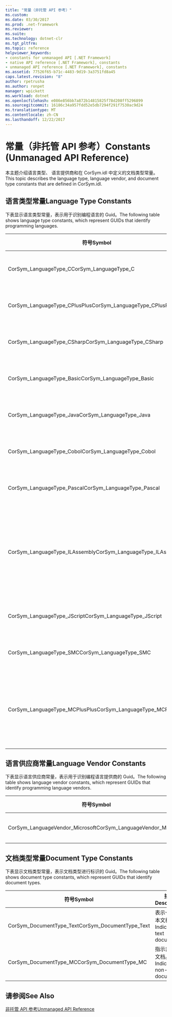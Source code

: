 ```yaml
---
title: "常量（非托管 API 参考）"
ms.custom: 
ms.date: 03/30/2017
ms.prod: .net-framework
ms.reviewer: 
ms.suite: 
ms.technology: dotnet-clr
ms.tgt_pltfrm: 
ms.topic: reference
helpviewer_keywords:
- constants for unmanaged API [.NET Framework]
- native API reference [.NET Framework], constants
- unmanaged API reference [.NET Framework], constants
ms.assetid: 77526f65-b71c-4483-9d19-3a3751fd8a45
caps.latest.revision: "8"
author: rpetrusha
ms.author: ronpet
manager: wpickett
ms.workload: dotnet
ms.openlocfilehash: e086e856bb7a872b14815825f78d208ff5296899
ms.sourcegitcommit: 16186c34a957fdd52e5db7294f291f7530ac9d24
ms.translationtype: MT
ms.contentlocale: zh-CN
ms.lasthandoff: 12/22/2017
---
```

# <a name="constants-unmanaged-api-reference"></a><span data-ttu-id="ffe70-102">常量（非托管 API 参考）</span><span class="sxs-lookup"><span data-stu-id="ffe70-102">Constants (Unmanaged API Reference)</span></span>
<span data-ttu-id="ffe70-103">本主题介绍语言类型、 语言提供商和在 CorSym.idl 中定义的文档类型常量。</span><span class="sxs-lookup"><span data-stu-id="ffe70-103">This topic describes the language type, language vendor, and document type constants that are defined in CorSym.idl.</span></span>  
  
## <a name="language-type-constants"></a><span data-ttu-id="ffe70-104">语言类型常量</span><span class="sxs-lookup"><span data-stu-id="ffe70-104">Language Type Constants</span></span>  
 <span data-ttu-id="ffe70-105">下表显示语言类型常量，表示用于识别编程语言的 Guid。</span><span class="sxs-lookup"><span data-stu-id="ffe70-105">The following table shows language type constants, which represent GUIDs that identify programming languages.</span></span>  
  
|<span data-ttu-id="ffe70-106">符号</span><span class="sxs-lookup"><span data-stu-id="ffe70-106">Symbol</span></span>|<span data-ttu-id="ffe70-107">描述</span><span class="sxs-lookup"><span data-stu-id="ffe70-107">Description</span></span>|  
|------------|-----------------|  
|<span data-ttu-id="ffe70-108">CorSym_LanguageType_C</span><span class="sxs-lookup"><span data-stu-id="ffe70-108">CorSym_LanguageType_C</span></span>|<span data-ttu-id="ffe70-109">指示的 C 语言。</span><span class="sxs-lookup"><span data-stu-id="ffe70-109">Indicates the C language.</span></span>|  
|<span data-ttu-id="ffe70-110">CorSym_LanguageType_CPlusPlus</span><span class="sxs-lookup"><span data-stu-id="ffe70-110">CorSym_LanguageType_CPlusPlus</span></span>|<span data-ttu-id="ffe70-111">指示的 c + + 语言。</span><span class="sxs-lookup"><span data-stu-id="ffe70-111">Indicates the C++ language.</span></span>|  
|<span data-ttu-id="ffe70-112">CorSym_LanguageType_CSharp</span><span class="sxs-lookup"><span data-stu-id="ffe70-112">CorSym_LanguageType_CSharp</span></span>|<span data-ttu-id="ffe70-113">指示的 C# 语言。</span><span class="sxs-lookup"><span data-stu-id="ffe70-113">Indicates the C# language.</span></span>|  
|<span data-ttu-id="ffe70-114">CorSym_LanguageType_Basic</span><span class="sxs-lookup"><span data-stu-id="ffe70-114">CorSym_LanguageType_Basic</span></span>|<span data-ttu-id="ffe70-115">指示的基本语言。</span><span class="sxs-lookup"><span data-stu-id="ffe70-115">Indicates the Basic language.</span></span>|  
|<span data-ttu-id="ffe70-116">CorSym_LanguageType_Java</span><span class="sxs-lookup"><span data-stu-id="ffe70-116">CorSym_LanguageType_Java</span></span>|<span data-ttu-id="ffe70-117">指示 Java 语言。</span><span class="sxs-lookup"><span data-stu-id="ffe70-117">Indicates the Java language.</span></span>|  
|<span data-ttu-id="ffe70-118">CorSym_LanguageType_Cobol</span><span class="sxs-lookup"><span data-stu-id="ffe70-118">CorSym_LanguageType_Cobol</span></span>|<span data-ttu-id="ffe70-119">指示 COBOL 语言。</span><span class="sxs-lookup"><span data-stu-id="ffe70-119">Indicates the COBOL language.</span></span>|  
|<span data-ttu-id="ffe70-120">CorSym_LanguageType_Pascal</span><span class="sxs-lookup"><span data-stu-id="ffe70-120">CorSym_LanguageType_Pascal</span></span>|<span data-ttu-id="ffe70-121">指示 Pascal 语言。</span><span class="sxs-lookup"><span data-stu-id="ffe70-121">Indicates the Pascal language.</span></span>|  
|<span data-ttu-id="ffe70-122">CorSym_LanguageType_ILAssembly</span><span class="sxs-lookup"><span data-stu-id="ffe70-122">CorSym_LanguageType_ILAssembly</span></span>|<span data-ttu-id="ffe70-123">表示 Microsoft 中间语言 (MSIL) 程序集代码。</span><span class="sxs-lookup"><span data-stu-id="ffe70-123">Indicates the Microsoft intermediate language (MSIL) assembly code.</span></span>|  
|<span data-ttu-id="ffe70-124">CorSym_LanguageType_JScript</span><span class="sxs-lookup"><span data-stu-id="ffe70-124">CorSym_LanguageType_JScript</span></span>|<span data-ttu-id="ffe70-125">指示 JScript 语言。</span><span class="sxs-lookup"><span data-stu-id="ffe70-125">Indicates the JScript language.</span></span>|  
|<span data-ttu-id="ffe70-126">CorSym_LanguageType_SMC</span><span class="sxs-lookup"><span data-stu-id="ffe70-126">CorSym_LanguageType_SMC</span></span>|<span data-ttu-id="ffe70-127">指示 SMC 语言。</span><span class="sxs-lookup"><span data-stu-id="ffe70-127">Indicates the SMC language.</span></span>|  
|<span data-ttu-id="ffe70-128">CorSym_LanguageType_MCPlusPlus</span><span class="sxs-lookup"><span data-stu-id="ffe70-128">CorSym_LanguageType_MCPlusPlus</span></span>|<span data-ttu-id="ffe70-129">指示启用.NET framework 的 c + + 语言。</span><span class="sxs-lookup"><span data-stu-id="ffe70-129">Indicates the C++ language enabled for the .NET Framework.</span></span>|  
  
## <a name="language-vendor-constants"></a><span data-ttu-id="ffe70-130">语言供应商常量</span><span class="sxs-lookup"><span data-stu-id="ffe70-130">Language Vendor Constants</span></span>  
 <span data-ttu-id="ffe70-131">下表显示语言供应商常量，表示用于识别编程语言提供商的 Guid。</span><span class="sxs-lookup"><span data-stu-id="ffe70-131">The following table shows language vendor constants, which represent GUIDs that identify programming language vendors.</span></span>  
  
|<span data-ttu-id="ffe70-132">符号</span><span class="sxs-lookup"><span data-stu-id="ffe70-132">Symbol</span></span>|<span data-ttu-id="ffe70-133">描述</span><span class="sxs-lookup"><span data-stu-id="ffe70-133">Description</span></span>|  
|------------|-----------------|  
|<span data-ttu-id="ffe70-134">CorSym_LanguageVendor_Microsoft</span><span class="sxs-lookup"><span data-stu-id="ffe70-134">CorSym_LanguageVendor_Microsoft</span></span>|<span data-ttu-id="ffe70-135">指示 Microsoft。</span><span class="sxs-lookup"><span data-stu-id="ffe70-135">Indicates Microsoft.</span></span>|  
  
## <a name="document-type-constants"></a><span data-ttu-id="ffe70-136">文档类型常量</span><span class="sxs-lookup"><span data-stu-id="ffe70-136">Document Type Constants</span></span>  
 <span data-ttu-id="ffe70-137">下表显示文档类型常量，表示文档类型进行标识的 Guid。</span><span class="sxs-lookup"><span data-stu-id="ffe70-137">The following table shows document type constants, which represent GUIDs that identify document types.</span></span>  
  
|<span data-ttu-id="ffe70-138">符号</span><span class="sxs-lookup"><span data-stu-id="ffe70-138">Symbol</span></span>|<span data-ttu-id="ffe70-139">描述</span><span class="sxs-lookup"><span data-stu-id="ffe70-139">Description</span></span>|  
|------------|-----------------|  
|<span data-ttu-id="ffe70-140">CorSym_DocumentType_Text</span><span class="sxs-lookup"><span data-stu-id="ffe70-140">CorSym_DocumentType_Text</span></span>|<span data-ttu-id="ffe70-141">表示一个文本文档。</span><span class="sxs-lookup"><span data-stu-id="ffe70-141">Indicates a text document.</span></span>|  
|<span data-ttu-id="ffe70-142">CorSym_DocumentType_MC</span><span class="sxs-lookup"><span data-stu-id="ffe70-142">CorSym_DocumentType_MC</span></span>|<span data-ttu-id="ffe70-143">指示非文本文档。</span><span class="sxs-lookup"><span data-stu-id="ffe70-143">Indicates a non-text document.</span></span>|  
  
## <a name="see-also"></a><span data-ttu-id="ffe70-144">请参阅</span><span class="sxs-lookup"><span data-stu-id="ffe70-144">See Also</span></span>  
 [<span data-ttu-id="ffe70-145">非托管 API 参考</span><span class="sxs-lookup"><span data-stu-id="ffe70-145">Unmanaged API Reference</span></span>](../../../docs/framework/unmanaged-api/index.md)

